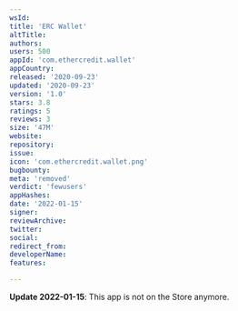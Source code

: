 ```yaml
---
wsId: 
title: 'ERC Wallet'
altTitle: 
authors: 
users: 500
appId: 'com.ethercredit.wallet'
appCountry: 
released: '2020-09-23'
updated: '2020-09-23'
version: '1.0'
stars: 3.8
ratings: 5
reviews: 3
size: '47M'
website: 
repository: 
issue: 
icon: 'com.ethercredit.wallet.png'
bugbounty: 
meta: 'removed'
verdict: 'fewusers'
appHashes: 
date: '2022-01-15'
signer: 
reviewArchive: 
twitter: 
social: 
redirect_from: 
developerName: 
features: 

---
```


**Update 2022-01-15**: This app is not on the Store anymore.

